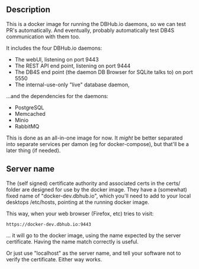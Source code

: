 ## Description

This is a docker image for running the DBHub.io daemons, so we can test PR's
automatically.  And eventually, probably automatically test DB4S communication
with them too.

It includes the four DBHub.io daemons:

* The webUI, listening on port 9443
* The REST API end point, listening on port 9444
* The DB4S end point (the daemon DB Browser for SQLite talks to) on port 5550
* The internal-use-only "live" database daemon,

...and the dependencies for the daemons:

* PostgreSQL
* Memcached
* Minio
* RabbitMQ

This is done as an all-in-one image for now.  It _might_ be better separated
into separate services per damon (eg for docker-compose), but that'll be a
later thing (if needed).


## Server name

The (self signed) certificate authority and associated certs in the certs/
folder are designed for use by the docker image.  They have a (somewhat)
fixed name of "docker-dev.dbhub.io", which you'll need to add to your
local desktops /etc/hosts, pointing at the running docker image.

This way, when your web browser (Firefox, etc) tries to visit:

    https://docker-dev.dbhub.io:9443

... it will go to the docker image, using the name expected by the
server certificate.  Having the name match correctly is useful.

Or just use "localhost" as the server name, and tell your software not
to verify the certificate.  Either way works.
